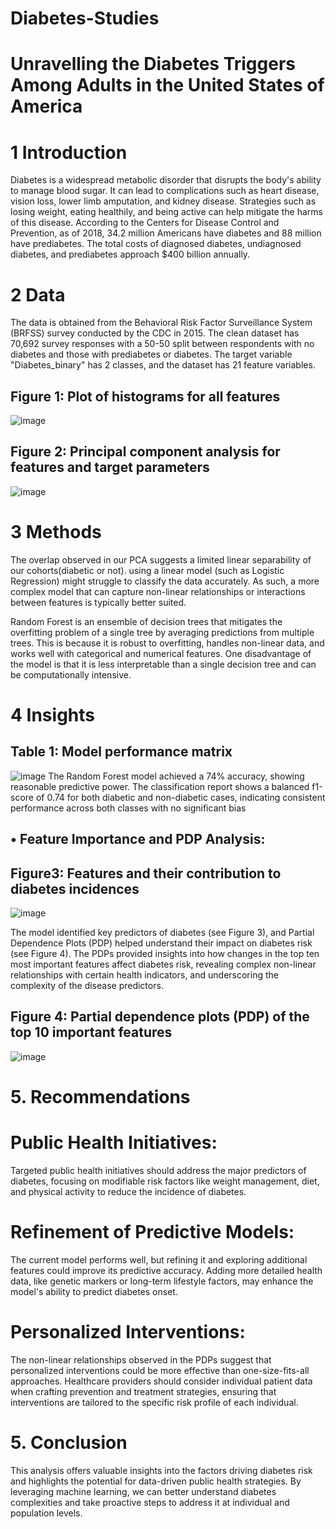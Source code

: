 # Diabetes-Studies
# Unravelling the Diabetes Triggers Among Adults in the United States of America
# 1 Introduction
Diabetes is a widespread metabolic disorder that disrupts the body's ability to manage blood sugar. It can lead to complications such as heart disease, vision loss, lower limb amputation, and kidney disease. Strategies such as losing weight, eating healthily, and being active can help mitigate the harms of this disease. According to the Centers for Disease Control and Prevention, as of 2018, 34.2 million Americans have diabetes and 88 million have prediabetes. The total costs of diagnosed diabetes, undiagnosed diabetes, and prediabetes approach $400 billion annually. 
# 2 Data 
The data is obtained from the Behavioral Risk Factor Surveillance System (BRFSS) survey conducted by the CDC in 2015. The clean dataset has 70,692 survey responses with a 50-50 split between respondents with no diabetes and those with prediabetes or diabetes. The target variable "Diabetes_binary" has 2 classes, and the dataset has 21 feature variables.

## Figure 1: Plot of histograms for all features
![image](https://github.com/user-attachments/assets/b4fb6442-16ad-440a-a816-09de456606fc)

## Figure 2: Principal component analysis for features and target parameters
![image](https://github.com/user-attachments/assets/dd356616-b4b2-4dd2-83ce-f66eed95cde5)

# 3 Methods 
The overlap observed in our PCA suggests a limited linear separability of our cohorts(diabetic or not). using a linear model (such as Logistic Regression) might struggle to classify the data accurately. As such, a more complex model that can capture non-linear relationships or interactions between features is typically better suited.

Random Forest is an ensemble of decision trees that mitigates the overfitting problem of a single tree by averaging predictions from multiple trees. This is because it is robust to overfitting, handles non-linear data, and works well with categorical and numerical features. One disadvantage of the model is that it is less interpretable than a single decision tree and can be computationally intensive.
# 4 Insights 
## Table 1: Model performance matrix
![image](https://github.com/user-attachments/assets/294abd79-6a33-46bd-ba87-5654b859727c)
The Random Forest model achieved a 74% accuracy, showing reasonable predictive power. The classification report shows a balanced f1-score of 0.74 for both diabetic and non-diabetic cases, indicating consistent performance across both classes with no significant bias 

## •	Feature Importance and PDP Analysis:
## Figure3: Features and their contribution to diabetes incidences 
![image](https://github.com/user-attachments/assets/ed3419c6-5b78-42e5-8372-8e7863087384)

The model identified key predictors of diabetes (see Figure 3), and Partial Dependence Plots (PDP) helped understand their impact on diabetes risk (see Figure 4).
The PDPs provided insights into how changes in the top ten most important features affect diabetes risk, revealing complex non-linear relationships with certain health indicators, and underscoring the complexity of the disease predictors.

## Figure 4: Partial dependence plots (PDP) of the top 10 important features
![image](https://github.com/user-attachments/assets/edf4c6ea-2037-4a43-b4c9-c335798d7c1a)

# 5. Recommendations
#     Public Health Initiatives:
Targeted public health initiatives should address the major predictors of diabetes, focusing on modifiable risk factors like weight management, diet, and physical activity to reduce the incidence of diabetes.
#     Refinement of Predictive Models:
The current model performs well, but refining it and exploring additional features could improve its predictive accuracy. Adding more detailed health data, like genetic markers or long-term lifestyle factors, may enhance the model's ability to predict diabetes onset.
#     Personalized Interventions:
The non-linear relationships observed in the PDPs suggest that personalized interventions could be more effective than one-size-fits-all approaches. Healthcare providers should consider individual patient data when crafting prevention and treatment strategies, ensuring that interventions are tailored to the specific risk profile of each individual.

# 5. Conclusion
This analysis offers valuable insights into the factors driving diabetes risk and highlights the potential for data-driven public health strategies. By leveraging machine learning, we can better understand diabetes complexities and take proactive steps to address it at individual and population levels. 

